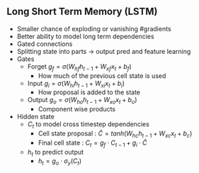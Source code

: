 ## Long Short Term Memory (LSTM)
- Smaller chance of exploding or vanishing #gradients 
- Better ability to model long term dependencies
- Gated connections
- Splitting state into parts -> output pred and feature learning
- Gates
	- Forget $g_f = \sigma(W_{hf}h_{t-1} + W_{xf}x_t + b_f)$
		- How much of the previous cell state is used
	- Input $g_i = \sigma(W_{hi}h_{t-1} + W_{xi}x_t + b_i)$
		- How proposal is added to the state
	- Output $g_o = \sigma(W_{ho}h_{t-1} + W_{xo}x_t + b_o)$
		- Component wise products
- Hidden state 
	- $C_t$ to model cross timestep dependencies
		- Cell state proposal : $\hat C = tanh(W_{hc}h_{t-1} + W_{xc}x_t + b_c)$
		- Final cell state : $C_t = g_f \cdot C_{t-1} + g_i\cdot \hat C$
	- $h_t$ to predict output
		- $h_t = g_o \cdot \sigma_y(C_t)$